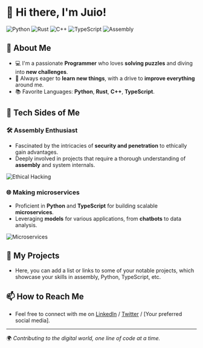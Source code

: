 # 👋 Hi there, I'm Juio!

![Python](https://img.shields.io/badge/-Python-3776AB?style=flat&logo=Python&logoColor=white)
![Rust](https://img.shields.io/badge/-Rust-000000?style=flat&logo=Rust&logoColor=white)
![C++](https://img.shields.io/badge/-C++-00599C?style=flat&logo=Cplusplus&logoColor=white)
![TypeScript](https://img.shields.io/badge/-TypeScript-3178C6?style=flat&logo=TypeScript&logoColor=white)
![Assembly](https://img.shields.io/badge/-Assembly-007ACC?style=flat&logo=Assembly&logoColor=white)

## 🧩 About Me
- 💻 I'm a passionate **Programmer** who loves **solving puzzles** and diving into **new challenges**.
- 🌟 Always eager to **learn new things**, with a drive to **improve everything** around me.
- 📚 Favorite Languages: **Python**, **Rust**, **C++**, **TypeScript**.

## 🤖 Tech Sides of Me
### 🛠️ Assembly Enthusiast
- Fascinated by the intricacies of **security and penetration** to ethically gain advantages.
- Deeply involved in projects that require a thorough understanding of **assembly** and system internals.

![Ethical Hacking](https://img.shields.io/badge/-Ethical%20Hacking-007ACC?style=flat&logo=Security&logoColor=white)

### 🌐 Making microservices 
- Proficient in **Python** and **TypeScript** for building scalable **microservices**.
- Leveraging **models** for various applications, from **chatbots** to data analysis.

![Microservices](https://img.shields.io/badge/-Microservices-007ACC?style=flat&logo=Microservices&logoColor=white)

## 🚀 My Projects
- Here, you can add a list or links to some of your notable projects, which showcase your skills in assembly, Python, TypeScript, etc.

## 📫 How to Reach Me
- Feel free to connect with me on [LinkedIn](#) / [Twitter](#) / [Your preferred social media].

---

🌍 *Contributing to the digital world, one line of code at a time.*
